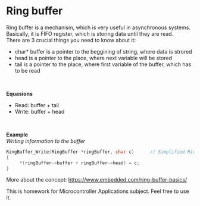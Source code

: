 # Ring buffer

Ring buffer is a mechanism, which is very useful in asynchronous systems. Basically, it is FIFO register, which is storing data until they are read. <br />
There are 3 crucial things you need to know about it: <br />
* char* buffer is a pointer to the beggining of string, where data is strored <br />
* head is a pointer to the place, where next variable will be stored <br />
* tail is a pointer to the place, where first variable of the buffer, which has to be read <br />
<br />

**Equasions**
* Read:   buffer + tail
* Write:  buffer + head
<br />

**Example** <br />
*Writing information to the buffer* <br />

``` C
RingBuffer_Write(RingBuffer *ringBuffer, char c)      // Simplified RingBuffer_PutChar function
{
     *(ringBuffer->buffer + ringBuffer->head) = c;
}
```

More about the concept: https://www.embedded.com/ring-buffer-basics/

This is homework for Microcontroller Applications subject. Feel free to use it. <br />
